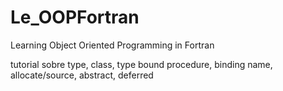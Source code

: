 # Le_OOPFortran
Learning Object Oriented Programming in Fortran

tutorial sobre type, class, type bound procedure, binding name, allocate/source, abstract, deferred
